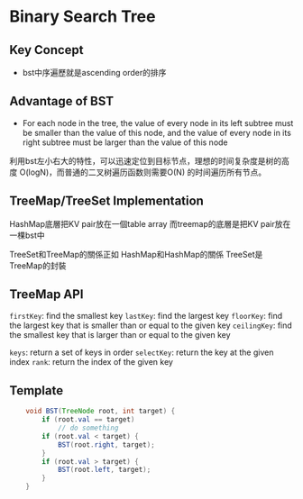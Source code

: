 # Binary Search Tree

## Key Concept
- bst中序遍歷就是ascending order的排序

## Advantage of BST
- For each node in the tree, the value of every node in its left subtree must be smaller than the value of this node, and the value of every node in its right subtree must be larger than the value of this node



利用bst左小右大的特性，可以迅速定位到目标节点，理想的时间复杂度是树的高度 
O(logN)，而普通的二叉树遍历函数则需要O(N) 的时间遍历所有节点。

## TreeMap/TreeSet Implementation
HashMap底層把KV pair放在一個table array
而treemap的底層是把KV pair放在一棵bst中

TreeSet和TreeMap的關係正如 HashMap和HashMap的關係
TreeSet是TreeMap的封裝

## TreeMap API
`firstKey`: find the smallest key
`lastKey`: find the largest key
`floorKey`: find the largest key that is smaller than or equal to the given key
`ceilingKey`: find the smallest key that is larger than or equal to the given key

`keys`: return a set of keys in order
`selectKey`: return the key at the given index
`rank`: return the index of the given key

## Template
```java
    void BST(TreeNode root, int target) {
        if (root.val == target)
            // do something
        if (root.val < target) {
            BST(root.right, target);
        }
        if (root.val > target) {
            BST(root.left, target);
        }
    }
```
